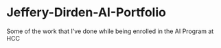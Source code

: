 # Jeffery-Dirden-AI-Portfolio
Some of the work that I've done while being enrolled in the AI Program at HCC
